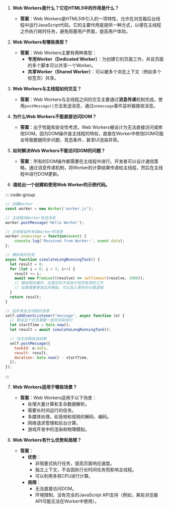 1. **Web Workers是什么？它在HTML5中的作用是什么？**
   - **答案**：Web Workers是HTML5中引入的一项特性，允许在浏览器后台线程中运行JavaScript代码。它的主要作用是提供一种方式，以便在主线程之外执行耗时任务，避免阻塞用户界面，提高用户体验。

2. **Web Workers有哪些类型？**
   - **答案**：Web Workers主要有两种类型：
     - **专用Worker（Dedicated Worker）**：为创建它的页面工作，并且页面的多个脚本可以共享一个Worker。
     - **共享Worker（Shared Worker）**：可以被多个浏览上下文（例如多个标签页）共享。

3. **Web Workers与主线程如何交互？**
   - **答案**：Web Workers与主线程之间的交互主要通过**消息传递**机制完成。使用`postMessage()`方法发送消息，通过`onmessage`事件监听器接收消息。

4. **为什么Web Workers不能直接访问DOM？**
   - **答案**：出于性能和安全性考虑，Web Workers被设计为无法直接访问或修改DOM。因为DOM操作是主线程的特权，直接在Worker中修改DOM可能会导致数据同步问题、竞态条件，甚至UI渲染异常。

5. **如何解决Web Workers不能访问DOM的问题？**
   - **答案**：所有的DOM操作都需要在主线程中进行。开发者可以设计通信策略，通过消息传递机制，将Worker的计算结果传递给主线程，然后在主线程中进行DOM更新。

6. **请给出一个创建和使用Web Worker的示例代码。**

::: code-group

```js [index.js]
// 创建Worker
const worker = new Worker('worker.js');

// 主线程向Worker发送消息
worker.postMessage('Hello Worker');

// 主线程监听来自Worker的消息
worker.onmessage = function(event) {
    console.log('Received from Worker:', event.data);
};
```

```js [worker.js]
// 模拟耗时任务
async function simulateLongRunningTask() {
  let result = 0;
  for (let i = 0; i < 3; i++) {
    result += i;
    await new Promise((resolve) => setTimeout(resolve, 1000));
    // 模拟耗时操作，这里实际不会执行任何有用的工作
    // 如果需要更真实的模拟，可以加入更多的计算逻辑
  }
  return result;
}

// 监听来自主线程的消息
self.addEventListener("message", async function (e) {
  // 假设这个任务需要一些时间来执行
  let startTime = Date.now();
  let result = await simulateLongRunningTask();

  // 向主线程发送结果
  self.postMessage({
    taskId: e.data,
    result: result,
    duration: Date.now() - startTime,
  });
});
```

:::

7. **Web Workers适用于哪些场景？**
   - **答案**：Web Workers适用于以下场景：
     - 处理大量计算和复杂数据解析。
     - 需要长时间运行的任务。
     - 多媒体处理，如音频和视频的解码、编码。
     - 网络请求管理和后台计算。
     - 游戏开发中的渲染和物理模拟。

8. **Web Workers有什么优势和局限？**
   - **答案**：
     - **优势**：
       - 非阻塞式执行任务，提高页面响应速度。
       - 独立上下文，不会因执行长时间任务而影响主线程。
       - 可以利用多核CPU进行计算。
     - **局限**：
       - 无法直接访问DOM。
       - 环境限制，没有完全的JavaScript API支持（例如，某些浏览器API可能无法在Worker中使用）。